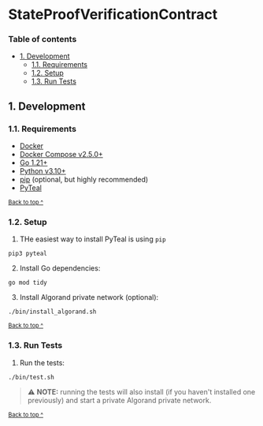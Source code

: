 # StateProofVerificationContract

### Table of contents

* [1. Development](#1-development)
  * [1.1. Requirements](#11-requirements)
  * [1.2. Setup](#12-setup)
  * [1.3. Run Tests](#13-run-tests)

## 1. Development

### 1.1. Requirements

* [Docker][docker]
* [Docker Compose v2.5.0+][docker-compose]
* [Go 1.21+][golang]
* [Python v3.10+][python]
* [pip][pip] (optional, but highly recommended)
* [PyTeal][pyteal]

<sup>[Back to top ^][table-of-contents]</sup>

### 1.2. Setup

1. THe easiest way to install PyTeal is using `pip`
```shell
pip3 pyteal
```

2. Install Go dependencies:
```shell
go mod tidy
```

3. Install Algorand private network (optional):
```shell
./bin/install_algorand.sh
```

<sup>[Back to top ^][table-of-contents]</sup>

### 1.3. Run Tests

1. Run the tests:
```shell
./bin/test.sh
```

> ⚠️ **NOTE:** running the tests will also install (if you haven't installed one previously) and start a private Algorand private network.

<sup>[Back to top ^][table-of-contents]</sup>

[docker]: https://docs.docker.com/get-docker/
[docker-compose]: https://docs.docker.com/compose/install/
[golang]: https://golang.org/dl/
[license]: ./LICENSE
[pip]: https://pip.pypa.io/en/stable/installation/
[pyteal]: https://pyteal.readthedocs.io/en/latest/installation.html
[python]: https://www.python.org/downloads/
[table-of-contents]: #table-of-contents
